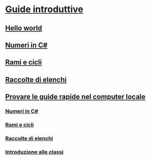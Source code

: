 # [Guide introduttive](index.md)
## [Hello world](hello-world.yml)
## [Numeri in C#](numbers-in-csharp.yml)
## [Rami e cicli](branches-and-loops.yml)
## [Raccolte di elenchi](list-collection.yml)
## [Provare le guide rapide nel computer locale](local-environment.md)
### [Numeri in C#](numbers-in-csharp-local.md)
### [Rami e cicli](branches-and-loops-local.md)
### [Raccolte di elenchi](arrays-and-collections.md)
### [Introduzione alle classi](introduction-to-classes.md)
